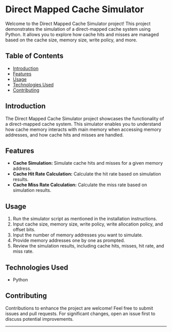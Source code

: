 # Direct Mapped Cache Simulator


Welcome to the Direct Mapped Cache Simulator project! This project demonstrates the simulation of a direct-mapped cache system using Python. It allows you to explore how cache hits and misses are managed based on the cache size, memory size, write policy, and more.

## Table of Contents

- [Introduction](#introduction)
- [Features](#features)
- [Usage](#usage)
- [Technologies Used](#technologies-used)
- [Contributing](#contributing)

## Introduction

The Direct Mapped Cache Simulator project showcases the functionality of a direct-mapped cache system. This simulator enables you to understand how cache memory interacts with main memory when accessing memory addresses, and how cache hits and misses are handled.

## Features

- **Cache Simulation:** Simulate cache hits and misses for a given memory address.
- **Cache Hit Rate Calculation:** Calculate the hit rate based on simulation results.
- **Cache Miss Rate Calculation:** Calculate the miss rate based on simulation results.

## Usage

1. Run the simulator script as mentioned in the installation instructions.
2. Input cache size, memory size, write policy, write allocation policy, and offset bits.
3. Input the number of memory addresses you want to simulate.
4. Provide memory addresses one by one as prompted.
5. Review the simulation results, including cache hits, misses, hit rate, and miss rate.

## Technologies Used

- Python

## Contributing

Contributions to enhance the project are welcome! Feel free to submit issues and pull requests. For significant changes, open an issue first to discuss potential improvements.


---
